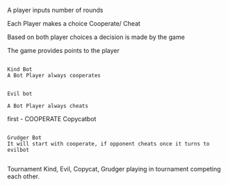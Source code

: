 

A player inputs number of rounds

Each Player makes a choice Cooperate/ Cheat

Based on both player choices a decision is made by the game

The game provides points to the player


~~~~~~~~~~~~~~~~~~~

Kind Bot
A Bot Player always cooperates

~~~~~~~~~~~~~~~~~~~

~~~~~~~~~~~~~~~~~~~

Evil bot

A Bot Player always cheats

~~~~~~~~~~~~~~~~~~~

first - COOPERATE
Copycatbot


~~~~~~~~~~~~~~~~~~~

Grudger Bot
It will start with cooperate, if opponent cheats once it turns to evilbot


~~~~~~~~~~~~~~~~~~~

Tournament
Kind, Evil, Copycat, Grudger playing in tournament competing each other.